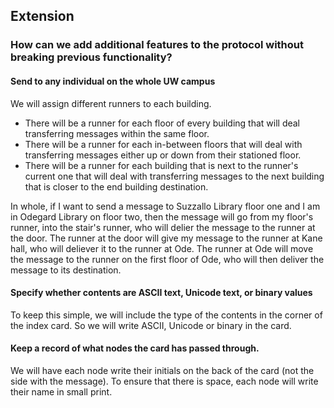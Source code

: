 
## Extension

### How can we add additional features to the protocol without breaking previous functionality?


#### Send to any individual on the whole UW campus

We will assign different runners to each building.
- There will be a runner for each floor of every building that will deal transferring messages within the same floor.
- There will be a runner for each in-between floors that will deal with transferring messages either up or down from their stationed floor.
- There will be a runner for each building that is next to the runner's current one that will deal with transferring messages to the next building that is closer to the end building destination.

In whole, if I want to send a message to Suzzallo Library floor one and I am in Odegard Library on floor two, then the message will go from my floor's runner, into the stair's runner, who will delier the message to the runner at the door. The runner at the door will give my message to the runner at Kane hall, who will deliever it to the runner at Ode. The runner at Ode will move the message to the runner on the first floor of Ode, who will then deliver the message to its destination.

#### Specify whether contents are ASCII text, Unicode text, or binary values

To keep this simple, we will include the type of the contents in the corner of the index card. So we will write ASCII, Unicode or binary in the card.

#### Keep a record of what nodes the card has passed through.

We will have each node write their initials on the back of the card (not the side with the message). To ensure that there is space, each node will write their name in small print.

